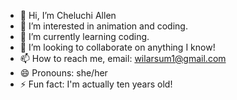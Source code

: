 - 👋 Hi, I’m Cheluchi Allen
- 👀 I’m interested in animation and coding.
- 🌱 I’m currently learning coding.
- 💞️ I’m looking to collaborate on anything I know!
- 📫 How to reach me, email: wilarsum1@gmail.com
- 😄 Pronouns: she/her
- ⚡ Fun fact: I'm actually ten years old!

<!---
Cheluchi-Allen/Cheluchi-Allen is a ✨ special ✨ repository because its `README.md` (this file) appears on your GitHub profile.
You can click the Preview link to take a look at your changes.
--->
